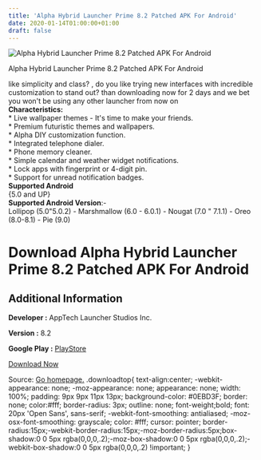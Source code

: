 ```yaml
---
title: 'Alpha Hybrid Launcher Prime 8.2 Patched APK For Android'
date: 2020-01-14T01:00:00+01:00
draft: false
---
```


![Alpha Hybrid Launcher Prime 8.2 Patched APK For Android](https://i2.wp.com/apkhome.net/wp-content/uploads/2020/01/Alpha-Hybrid-Launcher-Prime-8.2-Patched.png "Alpha Hybrid Launcher Prime 8.2 Patched APK For Android")

  

Alpha Hybrid Launcher Prime 8.2 Patched APK For Android

like simplicity and class? , do you like trying new interfaces with incredible customization to stand out? than downloading now for 2 days and we bet you won't be using any other launcher from now on  
**Characteristics:**  
\* Live wallpaper themes - It's time to make your friends.  
\* Premium futuristic themes and wallpapers.  
\* Alpha DIY customization function.  
\* Integrated telephone dialer.  
\* Phone memory cleaner.  
\* Simple calendar and weather widget notifications.  
\* Lock apps with fingerprint or 4-digit pin.  
\* Support for unread notification badges.  
**Supported Android**  
{5.0 and UP}  
**Supported Android Version**:-  
Lollipop (5.0"5.0.2) - Marshmallow (6.0 - 6.0.1) - Nougat (7.0 " 7.1.1) - Oreo (8.0-8.1) - Pie (9.0)

Download Alpha Hybrid Launcher Prime 8.2 Patched APK For Android
================================================================

Additional Information
----------------------

**Developer :** AppTech Launcher Studios Inc.

**Version :** 8.2

**Google Play :** [PlayStore](https://play.google.com/store/apps/details?id=launcher.alpha.prime&hl=en)

  

[Download Now](https://store4app.co/post/alpha-hybrid-launcher-prime-8-2-patched-apk-for-android_1578938237)

  
Source: [Go homepage.](https://store4app.co/post/alpha-hybrid-launcher-prime-8-2-patched-apk-for-android_1578938237) .downloadtop{ text-align:center; -webkit-appearance: none; -moz-appearance: none; appearance: none; width: 100%; padding: 9px 9px 11px 13px; background-color: #0EBD3F; border: none; color:#fff; border-radius: 3px; outline: none; font-weight;bold; font: 20px 'Open Sans', sans-serif; -webkit-font-smoothing: antialiased; -moz-osx-font-smoothing: grayscale; color: #fff; cursor: pointer; border-radius:15px;-webkit-border-radius:15px;-moz-border-radius:5px;box-shadow:0 0 5px rgba(0,0,0,.2);-moz-box-shadow:0 0 5px rgba(0,0,0,.2);-webkit-box-shadow:0 0 5px rgba(0,0,0,.2) !important; }